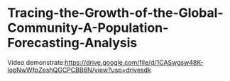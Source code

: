# Tracing-the-Growth-of-the-Global-Community-A-Population-Forecasting-Analysis
Video demonstrate:https://drive.google.com/file/d/1CASwgsw48K-lopNwWfpZeshQGCPCBB6N/view?usp=drivesdk
